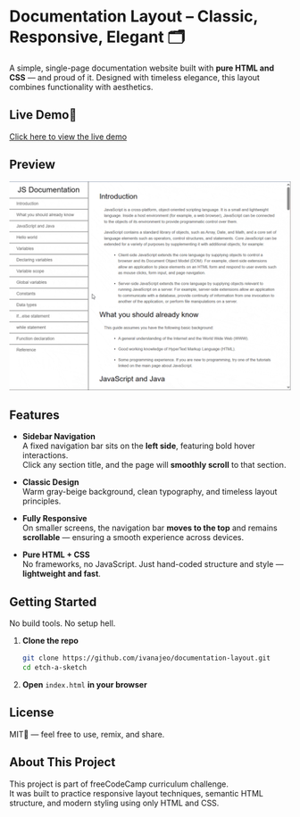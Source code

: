 # Documentation Layout – Classic, Responsive, Elegant 🗂️
A simple, single-page documentation website built with **pure HTML and CSS** — and proud of it. 
Designed with timeless elegance, this layout combines functionality with aesthetics.

## Live Demo🚀
[Click here to view the live demo](https://documentation-layout.vercel.app/)

## Preview
<img src="./images/preview/documentation-layout-preview.gif" width="550"/>

## Features

- **Sidebar Navigation**  
  A fixed navigation bar sits on the **left side**, featuring bold hover interactions.  
  Click any section title, and the page will **smoothly scroll** to that section.

- **Classic Design**  
  Warm gray-beige background, clean typography, and timeless layout principles.

- **Fully Responsive**  
  On smaller screens, the navigation bar **moves to the top** and remains **scrollable** — ensuring a smooth experience across devices.

- **Pure HTML + CSS**  
  No frameworks, no JavaScript. Just hand-coded structure and style — **lightweight and fast**.
  
## Getting Started
   No build tools. No setup hell.
1. **Clone the repo**  
   ```bash
   git clone https://github.com/ivanajeo/documentation-layout.git
   cd etch-a-sketch
   ```
2. **Open** `index.html` **in your browser** <br />

## License
MIT📜 — feel free to use, remix, and share.

## About This Project
This project is part of freeCodeCamp curriculum challenge. <br />
It was built to practice responsive layout techniques, semantic HTML structure, and modern styling using only HTML and CSS.
